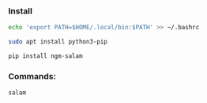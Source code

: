### Install

```bash
echo 'export PATH=$HOME/.local/bin:$PATH' >> ~/.bashrc

sudo apt install python3-pip

pip install ngm-salam
```

### Commands:

```bash
salam
```
